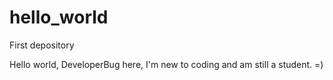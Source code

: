 # hello_world
First depository

Hello world,
DeveloperBug here, I'm new to coding and am still a student. =)
